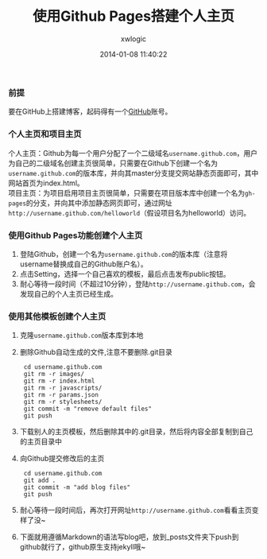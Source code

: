 ﻿---
author: xwlogic
date: 2014-01-08 11:40:22
layout: post
title: 使用Github Pages搭建个人主页
categories:
- 日志
tags:
- GitHub
---


### **前提** ###
要在GitHub上搭建博客，起码得有一个[GitHub](https://github.com)账号。
 

### **个人主页和项目主页** ###
个人主页：Github为每一个用户分配了一个二级域名`username.github.com`，用户为自己的二级域名创建主页很简单，只需要在Github下创建一个名为`username.github.com`的版本库，并向其master分支提交网站静态页面即可，其中网站首页为index.html。  
项目主页：为项目启用项目主页很简单，只需要在项目版本库中创建一个名为`gh-pages`的分支，并向其中添加静态网页即可，通过网址`http://username.github.com/helloworld`（假设项目名为helloworld）访问。  


### **使用Github Pages功能创建个人主页** ###
1. 登陆Github，创建一个名为`username.github.com`的版本库（注意将username替换成自己的Github账户名）。
2. 点击Setting，选择一个自己喜欢的模板，最后点击发布public按钮。
3. 耐心等待一段时间（不超过10分钟），登陆`http://username.github.com`，会发现自己的个人主页已经生成。


### **使用其他模板创建个人主页** ###
1. 克隆`username.github.com`版本库到本地  

		
2. 删除Github自动生成的文件,注意不要删除.git目录  

		cd username.github.com		
		git rm -r images/
		git rm -r index.html
		git rm -r javascripts/
		git rm -r params.json
		git rm -r stylesheets/
		git commit -m "remove default files"
		git push  
3. 下载别人的主页模板，然后删除其中的.git目录，然后将内容全部复制到自己的主页目录中  

4. 向Github提交修改后的主页  
		
		cd username.github.com
		git add .
		git commit -m "add blog files"
		git push

5. 耐心等待一段时间后，再次打开网址`http://username.github.com`看看主页变样了没~

6. 下面就用遵循Markdown的语法写blog吧，放到_posts文件夹下push到github就行了，github原生支持jekyll哦~



  
  
  


